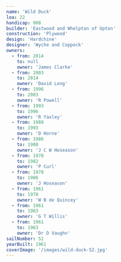 ```yaml
---
name: 'Wild Duck'
loa: 22
handicap: 908
builder: 'Eastwood and Whelpton of Upton'
construction: 'Plywood'
design: 'Hardchine'
designer: 'Wyche and Coppock'
owners:
  - from: 2014
    to: null
    owner: 'James Clarke'
  - from: 2003
    to: 2014
    owner: 'David Long'
  - from: 1996
    to: 2003
    owner: 'R Powell'
  - from: 1993
    to: 1996
    owner: 'R Yaxley'
  - from: 1988
    to: 1993
    owner: 'D Horne'
  - from: 1986
    to: 1988
    owner: 'J C W Hoseason'
  - from: 1978
    to: 1982
    owner: 'P Curl'
  - from: 1978
    to: 1986
    owner: 'J Hoseason'
  - from: 1961
    to: 1978
    owner: 'W B de Quincey'
  - from: 1961
    to: 1963
    owner: 'G T Willis'
  - from: 1961
    to: 1963
    owner: 'Dr D Vaughn'
sailNumber: 52
yearBuilt: 1961
coverImage: '/images/wild-duck-52.jpg'
---
```

